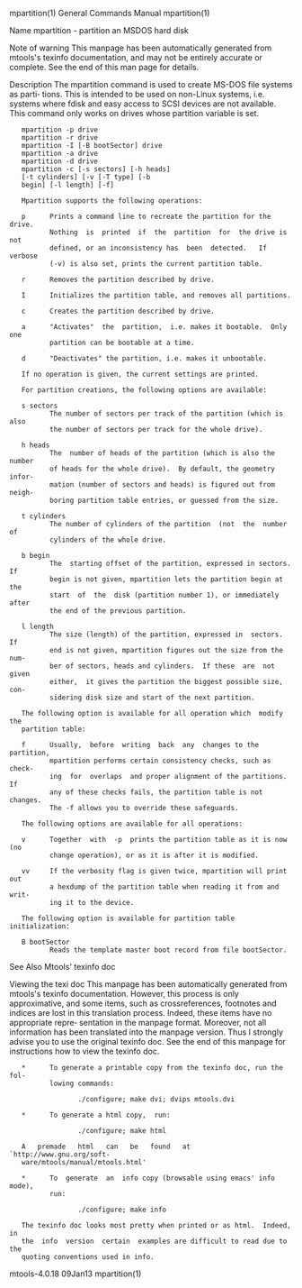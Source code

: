 mpartition(1)              General Commands Manual              mpartition(1)

Name
       mpartition - partition an MSDOS hard disk

Note of warning
       This  manpage  has  been automatically generated from mtools's texinfo
       documentation, and may not be entirely accurate or complete.  See  the
       end of this man page for details.

Description
       The mpartition command is used to create MS-DOS file systems as parti‐
       tions.  This is intended to be used on non-Linux systems, i.e. systems
       where  fdisk  and easy access to SCSI devices are not available.  This
       command only works on drives whose partition variable is set.

       mpartition -p drive
       mpartition -r drive
       mpartition -I [-B bootSector] drive
       mpartition -a drive
       mpartition -d drive
       mpartition -c [-s sectors] [-h heads]
       [-t cylinders] [-v [-T type] [-b
       begin] [-l length] [-f]

       Mpartition supports the following operations:

       p      Prints a command line to recreate the partition for the  drive.
              Nothing  is  printed  if  the  partition  for  the drive is not
              defined, or an inconsistency has  been  detected.   If  verbose
              (-v) is also set, prints the current partition table.

       r      Removes the partition described by drive.

       I      Initializes the partition table, and removes all partitions.

       c      Creates the partition described by drive.

       a      "Activates"  the  partition,  i.e. makes it bootable.  Only one
              partition can be bootable at a time.

       d      "Deactivates" the partition, i.e. makes it unbootable.

       If no operation is given, the current settings are printed.

       For partition creations, the following options are available:

       s sectors
              The number of sectors per track of the partition (which is also
              the number of sectors per track for the whole drive).

       h heads
              The  number of heads of the partition (which is also the number
              of heads for the whole drive).  By default, the geometry infor‐
              mation (number of sectors and heads) is figured out from neigh‐
              boring partition table entries, or guessed from the size.

       t cylinders
              The number of cylinders of the partition  (not  the  number  of
              cylinders of the whole drive.

       b begin
              The  starting offset of the partition, expressed in sectors. If
              begin is not given, mpartition lets the partition begin at  the
              start  of  the  disk (partition number 1), or immediately after
              the end of the previous partition.

       l length
              The size (length) of the partition, expressed in  sectors.   If
              end is not given, mpartition figures out the size from the num‐
              ber of sectors, heads and cylinders.  If these  are  not  given
              either,  it gives the partition the biggest possible size, con‐
              sidering disk size and start of the next partition.

       The following option is available for all operation which  modify  the
       partition table:

       f      Usually,  before  writing  back  any  changes to the partition,
              mpartition performs certain consistency checks, such as  check‐
              ing  for  overlaps  and proper alignment of the partitions.  If
              any of these checks fails, the partition table is not  changes.
              The -f allows you to override these safeguards.

       The following options are available for all operations:

       v      Together  with  -p  prints the partition table as it is now (no
              change operation), or as it is after it is modified.

       vv     If the verbosity flag is given twice, mpartition will print out
              a hexdump of the partition table when reading it from and writ‐
              ing it to the device.

       The following option is available for partition table initialization:

       B bootSector
              Reads the template master boot record from file bootSector.

See Also
       Mtools' texinfo doc

Viewing the texi doc
       This manpage has been automatically generated  from  mtools's  texinfo
       documentation.  However,  this process is only approximative, and some
       items, such as crossreferences, footnotes and indices are lost in this
       translation  process.   Indeed, these items have no appropriate repre‐
       sentation in the manpage format.  Moreover, not  all  information  has
       been  translated into the manpage version.  Thus I strongly advise you
       to use the original texinfo doc.  See the  end  of  this  manpage  for
       instructions how to view the texinfo doc.

       *      To generate a printable copy from the texinfo doc, run the fol‐
              lowing commands:

                     ./configure; make dvi; dvips mtools.dvi

       *      To generate a html copy,  run:

                     ./configure; make html

       A   premade   html   can   be   found   at   `http://www.gnu.org/soft‐
       ware/mtools/manual/mtools.html'

       *      To  generate  an  info copy (browsable using emacs' info mode),
              run:

                     ./configure; make info

       The texinfo doc looks most pretty when printed or as html.  Indeed, in
       the  info  version  certain  examples are difficult to read due to the
       quoting conventions used in info.

mtools-4.0.18                      09Jan13                      mpartition(1)
